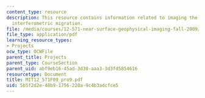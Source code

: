 ```yaml
---
content_type: resource
description: This resource contains information related to imaging the moho with refraction
  interferometric migration.
file: /media/courses/12-571-near-surface-geophysical-imaging-fall-2009/5b5f2d2e48b91756220a9c4b3adcfce5_MIT12_571F09_pro9.pdf
file_type: application/pdf
learning_resource_types:
- Projects
ocw_type: OCWFile
parent_title: Projects
parent_type: CourseSection
parent_uid: abf9eb16-45ad-3d30-aaa3-3d3fd5854616
resourcetype: Document
title: MIT12_571F09_pro9.pdf
uid: 5b5f2d2e-48b9-1756-220a-9c4b3adcfce5
---
```

